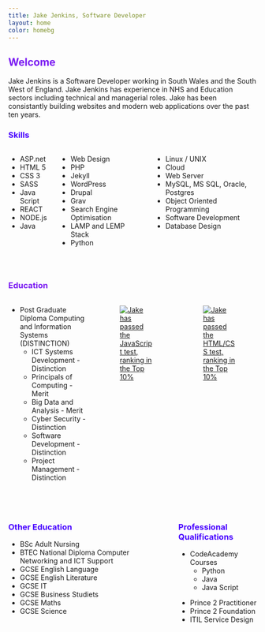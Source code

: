```yaml
---
title: Jake Jenkins, Software Developer
layout: home
color: homebg
---
```


<div class="content">

<h2 class="title is-2" style="color: #7918F2;">Welcome</h2>
<p>
Jake Jenkins is a Software Developer working in South Wales and the South West of England. Jake Jenkins has experience in NHS and Education sectors including technical and managerial roles. Jake has been consistantly building websites and modern web applications over the past ten years. 
</p>

<h3 class="subtitle is-3" style="color: #4801FF;">Skills</h3>
<div class="columns">
  <div class="column">
    <ul>
<li>ASP.net</li>
<li>HTML 5</li>
<li>CSS 3</li>
<li>SASS</li>
<li>Java Script</li>
<li>REACT</li>
<li>NODE.js</li>
<li>Java</li>
</ul>
  </div>
  <div class="column">
    <ul>
<li>Web Design</li>
<li>PHP</li>
<li>Jekyll</li>
<li>WordPress</li>
<li>Drupal</li>
<li>Grav</li>
<li>Search Engine Optimisation</li>
<li>LAMP and LEMP Stack</li>
<li>Python</li>
</ul>
  </div>
  <div class="column">
<ul>
<li>Linux / UNIX</li>
<li>Cloud</li>
<li>Web Server</li>
<li>MySQL, MS SQL, Oracle, Postgres</li>
<li>Object Oriented Programming</li>
<li>Software Development</li>
<li>Database Design</li>
</ul>
  </div>
</div>
<p>&nbsp;</p>

<h3 class="subtitle is-3" style="color: #7918F2;">Education</h3>
<div class="columns">
  <div class="column">
    <ul>
<li>Post Graduate Diploma Computing and Information Systems (DISTINCTION)
<ul>
<li>ICT Systems Development - Distinction</li>
<li>Principals of Computing - Merit</li>
<li>Big Data and Analysis - Merit</li>
<li>Cyber Security - Distinction</li>
<li>Software Development - Distinction</li>
<li>Project Management - Distinction</li>
</ul></li>
</ul>
  </div>
  <div class="column">
     <div class="columns">
 <div class="column">
      <figure class="image">
<a href="https://www.testdome.com/cert/8a81666124a54bc49a7af8d38b118aaf">
<img src="https://jjnx.b-cdn.net/tdc_javascript.PNG" alt="Jake has passed the JavaScript test, ranking in the Top 10% "></a>
    </figure>
    </div>
 <div class="column">
      <figure class="image">
    <a href="https://www.testdome.com/cert/db957d43b99c49dca1f84c69cb6f8519">
<img src="https://jjnx.b-cdn.net/tdc_html.PNG" alt="Jake has passed the HTML/CSS test, ranking in the Top 10% "></a>
    </figure>
    </div>
</div>
  </div>
</div>

<p>&nbsp;</p>
<div class="columns">
  <div class="column">
<h3 class="subtitle is-3" style="color: #4801FF;">Other Education</h3>
<ul>
<li>BSc Adult Nursing</li>
<li>BTEC National Diploma Computer Networking and ICT Support</li>
<li>GCSE English Language</li>
<li>GCSE English Literature</li>
<li>GCSE IT</li>
<li>GCSE Business Studiets</li>
<li>GCSE Maths</li>
<li>GCSE Science</li>
</ul>
  </div>
  <div class="column">
<h3 class="subtitle is-3" style="color: #4801FF;">Professional Qualifications</h3>
<ul>
<li>CodeAcademy Courses
<ul>
<li>Python</li>
<li>Java</li>
<li>Java Script</li>
</ul>
</li>
</ul>
<ul>
<li>Prince 2 Practitioner</li>
<li>Prince 2 Foundation</li>
<li>ITIL Service Design</li>
</ul>
  </div>
</div>

</div>
<p>&nbsp;</p>
